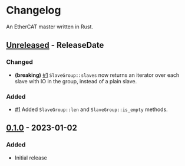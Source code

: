 # Changelog

An EtherCAT master written in Rust.

<!-- next-header -->

## [Unreleased] - ReleaseDate

### Changed

- **(breaking)** [#1] `SlaveGroup::slaves` now returns an iterator over each slave with IO in the
  group, instead of a plain slave.

### Added

- [#1] Added `SlaveGroup::len` and `SlaveGroup::is_empty` methods.

## [0.1.0] - 2023-01-02

### Added

- Initial release

<!-- next-url -->

[#1]: https://github.com/ethercrab-rs/ethercrab/pull/1
[unreleased]: https://github.com/ethercrab-rs/ethercrab/compare/v0.1.0...HEAD
[0.1.0]: https://github.com/ethercrab-rs/ethercrab/compare/fb37346...v0.1.0
